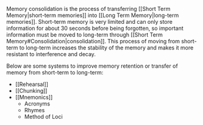 Memory consolidation is the process of transferring [[Short Term Memory|short-term memories]] into [[Long Term Memory|long-term memories]]. Short-term memory is very limited and can only store information for about 30 seconds before being forgotten, so important information must be moved to long-term through [[Short Term Memory#Consolidation|consolidation]]. This process of moving from short-term to long-term increases the stability of the memory and makes it more resistant to interference and decay.

Below are some systems to improve memory retention or transfer of memory from short-term to long-term:
- [[Rehearsal]]
- [[Chunking]]
- [[Mnemonics]]
	- Acronyms
	- Rhymes
	- Method of Loci